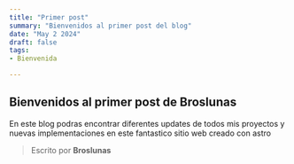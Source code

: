 ```yaml
---
title: "Primer post"
summary: "Bienvenidos al primer post del blog"
date: "May 2 2024"
draft: false
tags:
- Bienvenida

---
```


## Bienvenidos al primer post de Broslunas

En este blog podras encontrar diferentes updates de todos mis proyectos y nuevas implementaciones en este fantastico sitio web creado con astro

> Escrito por **Broslunas**